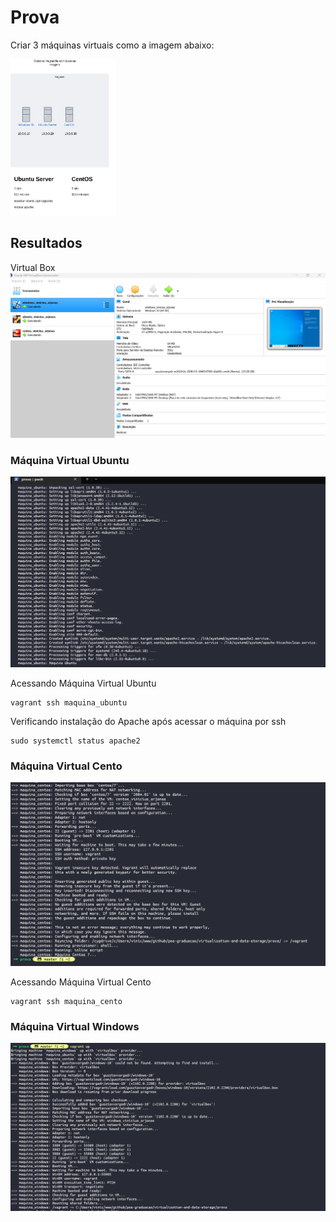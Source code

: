 # Prova

Criar 3 máquinas virtuais como a imagem abaixo:

<img src="./img/prova.png" height="250px">


## Resultados

Virtual Box
<img src="./img/vm.png">


### Máquina Virtual Ubuntu

<img src="./img/ubuntu.png">

Acessando Máquina Virtual Ubuntu

```
vagrant ssh maquina_ubuntu
```

Verificando instalação do Apache após acessar o máquina por ssh
```
sudo systemctl status apache2
```


### Máquina Virtual Cento

<img src="./img/centos.png">

Acessando Máquina Virtual Cento
```
vagrant ssh maquina_cento
```

### Máquina Virtual Windows

<img src="./img/windows.png">
